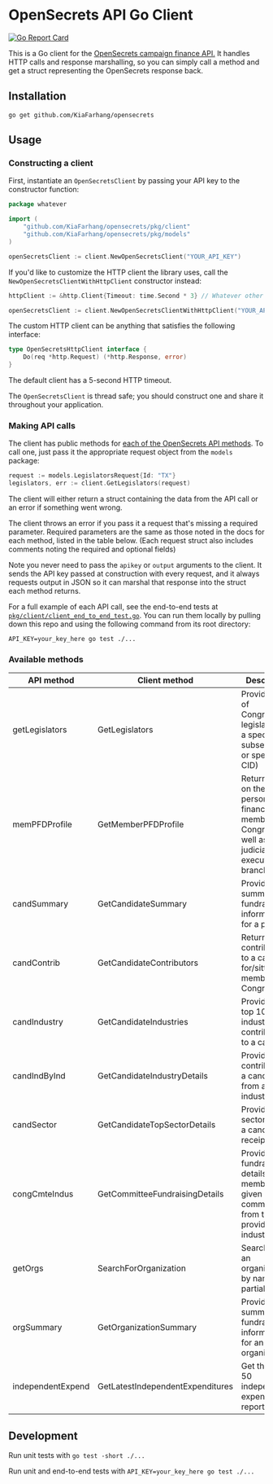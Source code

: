 # OpenSecrets API Go Client

[![Go Report Card](https://goreportcard.com/badge/github.com/KiaFarhang/opensecrets)](https://goreportcard.com/report/github.com/KiaFarhang/opensecrets)

This is a Go client for the [OpenSecrets campaign finance API.](https://www.opensecrets.org/open-data/api) It handles HTTP calls and response marshalling, so you can simply call a method and get a struct representing the OpenSecrets response back.

## Installation

`go get github.com/KiaFarhang/opensecrets`

## Usage

### Constructing a client

First, instantiate an `OpenSecretsClient` by passing your API key to the constructor function:

```go
package whatever

import (
	"github.com/KiaFarhang/opensecrets/pkg/client"
	"github.com/KiaFarhang/opensecrets/pkg/models"
)

openSecretsClient := client.NewOpenSecretsClient("YOUR_API_KEY")
```

If you'd like to customize the HTTP client the library uses, call the `NewOpenSecretsClientWithHttpClient` constructor instead:

```go
httpClient := &http.Client{Timeout: time.Second * 3} // Whatever other configuration you want here...

openSecretsClient := client.NewOpenSecretsClientWithHttpClient("YOUR_API_KEY", httpClient)
```

The custom HTTP client can be anything that satisfies the following interface:

```go
type OpenSecretsHttpClient interface {
	Do(req *http.Request) (*http.Response, error)
}
```

The default client has a 5-second HTTP timeout.

The `OpenSecretsClient` is thread safe; you should construct one and share it throughout your application.

### Making API calls

The client has public methods for [each of the OpenSecrets API methods](https://www.opensecrets.org/open-data/api-documentation). To call one, just pass it the appropriate request object from the `models` package:

```go
request := models.LegislatorsRequest{Id: "TX"}
legislators, err := client.GetLegislators(request)
```

The client will either return a struct containing the data from the API call or an error if something went wrong.

The client throws an error if you pass it a request that's missing a required parameter. Required parameters are the same as those noted in the docs for each method, listed in the table below. (Each request struct also includes comments noting the required and optional fields)

Note you never need to pass the `apikey` or `output` arguments to the client. It sends the API key passed at construction with every request, and it always requests output in JSON so it can marshal that response into the struct each method returns.

For a full example of each API call, see the end-to-end tests at [`pkg/client/client_end_to_end_test.go`](pkg/client/client_end_to_end_test.go). You can run them locally by pulling down this repo and using the following command from its root directory:

`API_KEY=your_key_here go test ./...`

### Available methods

| API method | Client method | Description | Docs |
|---|---|---|---|
| getLegislators | GetLegislators | Provides a list of Congressional legislators for a specified subset (state or specific CID) | [Link](https://www.opensecrets.org/api/?method=getLegislators&output=doc) |
| memPFDProfile | GetMemberPFDProfile | Returns data on the personal finances of a member of Congress, as well as judicial + executive branches | [Link](https://www.opensecrets.org/api/?method=memPFDprofile&output=doc) |
| candSummary | GetCandidateSummary | Provides summary fundraising information for a politician | [Link](https://www.opensecrets.org/api/?method=candSummary&output=doc) |
| candContrib | GetCandidateContributors | Returns top contributors to a candidate for/sitting member of Congress | [Link](https://www.opensecrets.org/api/?method=candContrib&output=doc) |
| candIndustry | GetCandidateIndustries | Provides the top 10 industries contributing to a candidate | [Link](https://www.opensecrets.org/api/?method=candIndustry&output=doc) |
| candIndByInd | GetCandidateIndustryDetails | Provides total contributed to a candidate from an industry. | [Link](https://www.opensecrets.org/api/?method=candIndByInd&output=doc) |
| candSector | GetCandidateTopSectorDetails | Provides sector total of a candidate's receipts | [Link](https://www.opensecrets.org/api/?method=candSector&output=doc) |
| congCmteIndus | GetCommitteeFundraisingDetails | Provides fundraising details for all members of a given committee from the provided industry | [Link](https://www.opensecrets.org/api/?method=congCmteIndus&output=doc) |
| getOrgs | SearchForOrganization | Searches for an organization by name or partial name | [Link](https://www.opensecrets.org/api/?method=getOrgs&output=doc) |
| orgSummary | GetOrganizationSummary | Provides summary fundraising information for an organization | [Link](https://www.opensecrets.org/api/?method=orgSummary&output=doc) |
| independentExpend | GetLatestIndependentExpenditures | Get the latest 50 independent expenditures reported. | [Link](https://www.opensecrets.org/api/?method=independentExpend&output=doc) |

## Development

Run unit tests with `go test -short ./...`

Run unit and end-to-end tests with `API_KEY=your_key_here go test ./...`